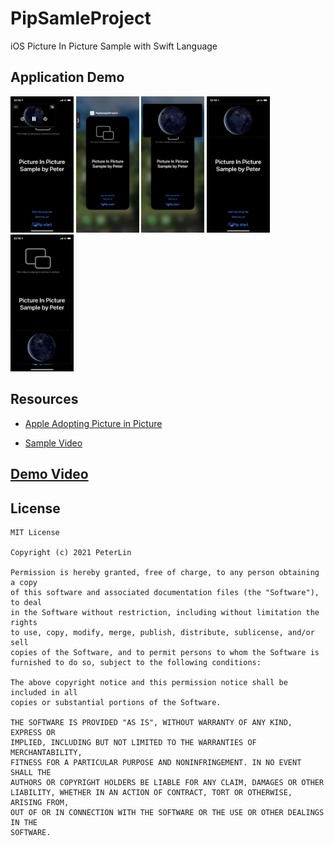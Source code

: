 # PipSamleProject
iOS Picture In Picture Sample with Swift Language

## Application Demo

<img src="pic1.jpg" width="20%" height="20%">

<img src="pic2.jpg" width="20%" height="20%">

<img src="pic3.jpg" width="20%" height="20%">

<img src="pic4.jpg" width="20%" height="20%">

<img src="pic5.jpg" width="20%" height="20%">

## Resources

- [Apple Adopting Picture in Picture](https://developer.apple.com/documentation/avkit/adopting_picture_in_picture_in_a_custom_player)

- [Sample Video](https://www.learningcontainer.com/mp4-sample-video-files-download/#)

## [Demo Video](https://drive.google.com/drive/folders/1e1vOqjTJHfT2ijYkbznIFKH6sJKRKVH4?usp=share_link)

## License
```
MIT License

Copyright (c) 2021 PeterLin

Permission is hereby granted, free of charge, to any person obtaining a copy
of this software and associated documentation files (the "Software"), to deal
in the Software without restriction, including without limitation the rights
to use, copy, modify, merge, publish, distribute, sublicense, and/or sell
copies of the Software, and to permit persons to whom the Software is
furnished to do so, subject to the following conditions:

The above copyright notice and this permission notice shall be included in all
copies or substantial portions of the Software.

THE SOFTWARE IS PROVIDED "AS IS", WITHOUT WARRANTY OF ANY KIND, EXPRESS OR
IMPLIED, INCLUDING BUT NOT LIMITED TO THE WARRANTIES OF MERCHANTABILITY,
FITNESS FOR A PARTICULAR PURPOSE AND NONINFRINGEMENT. IN NO EVENT SHALL THE
AUTHORS OR COPYRIGHT HOLDERS BE LIABLE FOR ANY CLAIM, DAMAGES OR OTHER
LIABILITY, WHETHER IN AN ACTION OF CONTRACT, TORT OR OTHERWISE, ARISING FROM,
OUT OF OR IN CONNECTION WITH THE SOFTWARE OR THE USE OR OTHER DEALINGS IN THE
SOFTWARE.
```
